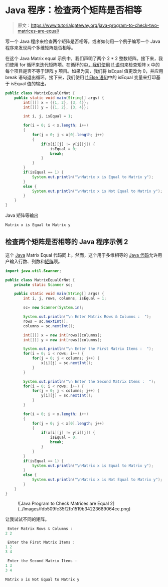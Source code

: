 # Java 程序：检查两个矩阵是否相等

> 原文：<https://www.tutorialgateway.org/java-program-to-check-two-matrices-are-equal/>

写一个 Java 程序来检查两个矩阵是否相等。或者如何用一个例子编写一个 Java 程序来发现两个多维矩阵是否相等。

在这个 Java Matrix equal 示例中，我们声明了两个 2 * 2 整数矩阵。接下来，我们使用 for 循环来迭代矩阵项。在循环的[中，我们使用](https://www.tutorialgateway.org/java-for-loop/) [If 语句](https://www.tutorialgateway.org/java-if-statement/)来检查矩阵 x 中的每个项目是否不等于矩阵 y 项目。如果为真，我们将 isEqual 值更改为 0，并应用 break 语句退出循环。接下来，我们使用 [If Else 语句](https://www.tutorialgateway.org/java-if-else-statement/)中的 isEqual 变量来打印基于 isEqual 值的输出。

```java
public class MatrixEqualOrNot {
	public static void main(String[] args) {
		int[][] x = {{1, 2}, {3, 4}};
		int[][] y = {{1, 2}, {3, 4}};

		int i, j, isEqual = 1;

		for(i = 0; i < x.length; i++)
		{
			for(j = 0; j < x[0].length; j++)
			{
				if(x[i][j] != y[i][j]) {
					isEqual = 0;
					break;
				}
			}
		}
		if(isEqual == 1) {
			System.out.println("\nMatrix x is Equal to Matrix y");
		}
		else {
			System.out.println("\nMatrix x is Not Equal to Matrix y");
		}
	}
}
```

Java 矩阵等输出

```java
Matrix x is Equal to Matrix y
```

## 检查两个矩阵是否相等的 Java 程序示例 2

这个 [Java](https://www.tutorialgateway.org/java-tutorial/) Matrix Equal 代码同上。然而，这个用于多维相等的 [Java 代码](https://www.tutorialgateway.org/learn-java-programs/)允许用户输入行数、列数和[矩阵](https://www.tutorialgateway.org/two-dimensional-array-in-java/)项。

```java
import java.util.Scanner;

public class MatrixEqualOrNot {
	private static Scanner sc;

	public static void main(String[] args) {
		int i, j, rows, columns, isEqual = 1;	

		sc= new Scanner(System.in);	

		System.out.println("\n Enter Matrix Rows & Columns :  ");
		rows = sc.nextInt();
		columns = sc.nextInt();

		int[][] x = new int[rows][columns];
		int[][] y = new int[rows][columns];

		System.out.println("\n Enter the First Matrix Items :  ");
		for(i = 0; i < rows; i++) {
			for(j = 0; j < columns; j++) {
				x[i][j] = sc.nextInt();
			}		
		}

		System.out.println("\n Enter the Second Matrix Items :  ");
		for(i = 0; i < rows; i++) {
			for(j = 0; j < columns; j++) {
				y[i][j] = sc.nextInt();
			}		
		}

		for(i = 0; i < x.length; i++)
		{
			for(j = 0; j < x[0].length; j++)
			{
				if(x[i][j] != y[i][j]) {
					isEqual = 0;
					break;
				}
			}
		}
		if(isEqual == 1) {
			System.out.println("\nMatrix x is Equal to Matrix y");
		}
		else {
			System.out.println("\nMatrix x is Not Equal to Matrix y");
		}
	}
}
```

<figure class="wp-block-image size-large">![Java Program to Check Matrices are Equal 2](../Images/fdb509fc35f2fb1519b34223689064ce.png)</figure>

让我试试不同的矩阵。

```java
 Enter Matrix Rows & Columns :  
2 2

 Enter the First Matrix Items :  
1 2
3 4

 Enter the Second Matrix Items :  
1 3
3 4

Matrix x is Not Equal to Matrix y
```